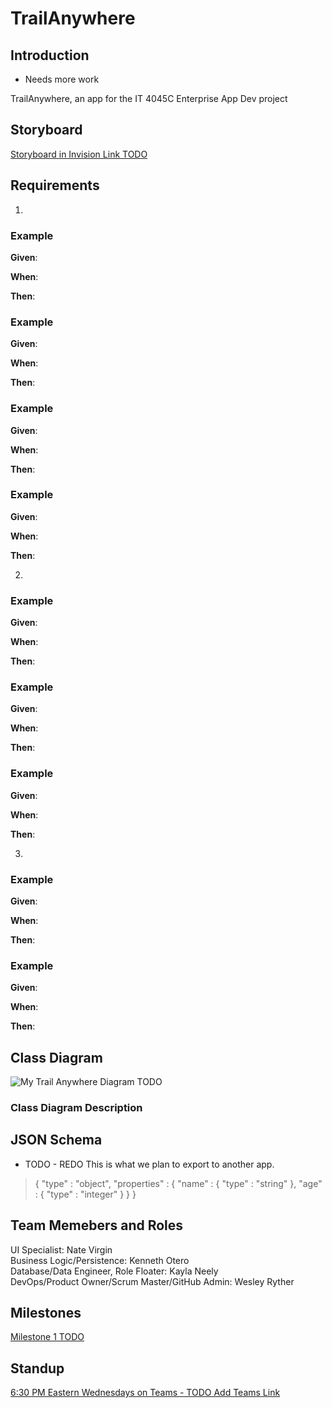 # TrailAnywhere

## Introduction

- Needs more work

TrailAnywhere, an app for the IT 4045C Enterprise App Dev project

## Storyboard

[Storyboard in Invision Link TODO]()

## Requirements

1. 

### Example

**Given**:  

**When**:

**Then**: 

### Example

**Given**: 

**When**: 

**Then**:

### Example

**Given**: 

**When**: 

**Then**: 

### Example

**Given**: 

**When**: 

**Then**: 

2.	

### Example

**Given**: 

**When**: 

**Then**:

### Example

**Given**: 

**When**: 

**Then**: 

### Example

**Given**: 

**When**: 

**Then**:

3)	
### Example

**Given**: 

**When**: 

**Then**: 

### Example

**Given**: 

**When**: 

**Then**: 

## Class Diagram

![My Trail Anywhere Diagram TODO]()

### Class Diagram Description

## JSON Schema

- TODO - REDO
This is what we plan to export to another app.


> {
>  "type" : "object",
>  "properties" : {
>    "name" : {
>      "type" : "string"
>    },
>    "age" : {
>      "type" : "integer"
>    }
>  }
> }

## Team Memebers and Roles

UI Specialist: Nate Virgin  
Business Logic/Persistence: Kenneth Otero  
Database/Data Engineer, Role Floater: Kayla Neely  
DevOps/Product Owner/Scrum Master/GitHub Admin: Wesley Ryther

## Milestones

[Milestone 1 TODO]()

## Standup

[6:30 PM Eastern Wednesdays on Teams - TODO Add Teams Link]()


